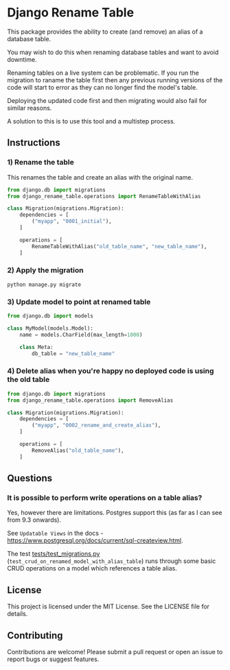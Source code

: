 # Django Rename Table

This package provides the ability to create (and remove) an alias of a database table.

You may wish to do this when renaming database tables and want to avoid downtime.

Renaming tables on a live system can be problematic. If you run the migration to raname the table first then any
previous running versions of the code will start to error as they can no longer find the model's table.

Deploying the updated code first and then migrating would also fail for similar reasons.

A solution to this is to use this tool and a multistep process.

## Instructions

### 1) Rename the table
This renames the table and create an alias with the original name.

```python
from django.db import migrations
from django_rename_table.operations import RenameTableWithAlias

class Migration(migrations.Migration):
    dependencies = [
        ("myapp", "0001_initial"),
    ]

    operations = [
        RenameTableWithAlias("old_table_name", "new_table_name"),
    ]
```

### 2) Apply the migration
```python manage.py migrate```

### 3) Update model to point at renamed table
```python
from django.db import models

class MyModel(models.Model):
    name = models.CharField(max_length=1000)

    class Meta:
        db_table = "new_table_name"
```


### 4) Delete alias when you're happy no deployed code is using the old table
```python
from django.db import migrations
from django_rename_table.operations import RemoveAlias

class Migration(migrations.Migration):
    dependencies = [
        ("myapp", "0002_rename_and_create_alias"),
    ]

    operations = [
        RemoveAlias("old_table_name"),
    ]
```

## Questions

### It is possible to perform write operations on a table alias?

Yes, however there are limitations. Postgres support this (as far as I can see from 9.3 onwards).

See `Updatable Views` in the docs - https://www.postgresql.org/docs/current/sql-createview.html.

The test [tests/test_migrations.py](tests/test_migrations.py) (`test_crud_on_renamed_model_with_alias_table`)
runs through some basic CRUD operations on a model which references a table alias.

## License
This project is licensed under the MIT License. See the LICENSE file for details.

## Contributing
Contributions are welcome! Please submit a pull request or open an issue to report bugs or suggest features.
